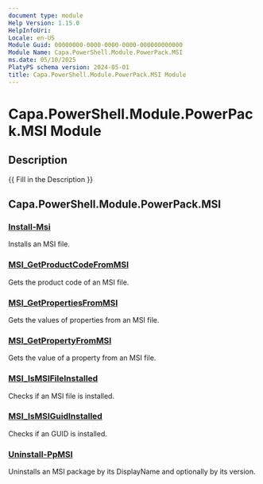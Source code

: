 ```yaml
---
document type: module
Help Version: 1.15.0
HelpInfoUri: 
Locale: en-US
Module Guid: 00000000-0000-0000-0000-000000000000
Module Name: Capa.PowerShell.Module.PowerPack.MSI
ms.date: 05/10/2025
PlatyPS schema version: 2024-05-01
title: Capa.PowerShell.Module.PowerPack.MSI Module
---
```


# Capa.PowerShell.Module.PowerPack.MSI Module

## Description

{{ Fill in the Description }}

## Capa.PowerShell.Module.PowerPack.MSI

### [Install-Msi](Install-Msi.md)

Installs an MSI file.

### [MSI_GetProductCodeFromMSI](MSI_GetProductCodeFromMSI.md)

Gets the product code of an MSI file.

### [MSI_GetPropertiesFromMSI](MSI_GetPropertiesFromMSI.md)

Gets the values of properties from an MSI file.

### [MSI_GetPropertyFromMSI](MSI_GetPropertyFromMSI.md)

Gets the value of a property from an MSI file.

### [MSI_IsMSIFileInstalled](MSI_IsMSIFileInstalled.md)

Checks if an MSI file is installed.

### [MSI_IsMSIGuidInstalled](MSI_IsMSIGuidInstalled.md)

Checks if an GUID is installed.

### [Uninstall-PpMSI](Uninstall-PpMSI.md)

Uninstalls an MSI package by its DisplayName and optionally by its version.

